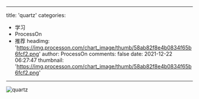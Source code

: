 
---
title: 'quartz'
categories: 
 - 学习
 - ProcessOn
 - 推荐
headimg: 'https://img.processon.com/chart_image/thumb/58ab82f8e4b0834f65b6fcf2.png'
author: ProcessOn
comments: false
date: 2021-12-22 06:27:47
thumbnail: 'https://img.processon.com/chart_image/thumb/58ab82f8e4b0834f65b6fcf2.png'
---

<div>   
<img class="thumb" alt="quartz" src="https://img.processon.com/chart_image/thumb/58ab82f8e4b0834f65b6fcf2.png" referrerpolicy="no-referrer">
<p></p>  
</div>
            